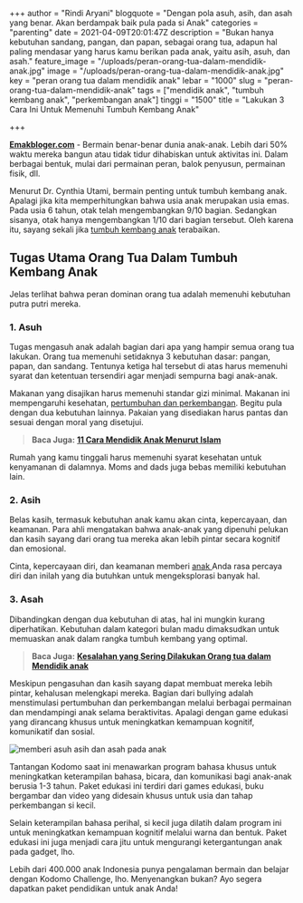 +++
author = "Rindi Aryani"
blogquote = "Dengan pola asuh, asih, dan asah yang benar. Akan berdampak baik pula pada si Anak"
categories = "parenting"
date = 2021-04-09T20:01:47Z
description = "Bukan hanya kebutuhan sandang, pangan, dan papan, sebagai orang tua, adapun hal paling mendasar yang harus kamu berikan pada anak, yaitu asih, asuh, dan asah."
feature_image = "/uploads/peran-orang-tua-dalam-mendidik-anak.jpg"
image = "/uploads/peran-orang-tua-dalam-mendidik-anak.jpg"
key = "peran orang tua dalam mendidik anak"
lebar = "1000"
slug = "peran-orang-tua-dalam-mendidik-anak"
tags = ["mendidik anak", "tumbuh kembang anak", "perkembangan anak"]
tinggi = "1500"
title = "Lakukan 3 Cara Ini Untuk Memenuhi Tumbuh Kembang Anak"

+++

[**Emakbloger.com**](/) - Bermain benar-benar dunia anak-anak. Lebih dari 50% waktu mereka bangun atau tidak tidur dihabiskan untuk aktivitas ini. Dalam berbagai bentuk, mulai dari permainan peran, balok penyusun, permainan fisik, dll.

Menurut Dr. Cynthia Utami, bermain penting untuk tumbuh kembang anak. Apalagi jika kita memperhitungkan bahwa usia anak merupakan usia emas. Pada usia 6 tahun, otak telah mengembangkan 9/10 bagian. Sedangkan sisanya, otak hanya mengembangkan 1/10 dari bagian tersebut. Oleh karena itu, sayang sekali jika [tumbuh kembang anak](/tags/tumbuh-kembang-anak) terabaikan.

## Tugas Utama Orang Tua Dalam Tumbuh Kembang Anak

Jelas terlihat bahwa peran dominan orang tua adalah memenuhi kebutuhan putra putri mereka.

### 1. Asuh

Tugas mengasuh anak adalah bagian dari apa yang hampir semua orang tua lakukan. Orang tua memenuhi setidaknya 3 kebutuhan dasar: pangan, papan, dan sandang. Tentunya ketiga hal tersebut di atas harus memenuhi syarat dan ketentuan tersendiri agar menjadi sempurna bagi anak-anak.

Makanan yang disajikan harus memenuhi standar gizi minimal. Makanan ini mempengaruhi kesehatan, [pertumbuhan dan perkembangan](/tags/perkembangan-anak). Begitu pula dengan dua kebutuhan lainnya. Pakaian yang disediakan harus pantas dan sesuai dengan moral yang disetujui.

> **Baca Juga:** [**11 Cara Mendidik Anak Menurut Islam**](https://www.emakbloger.com/cara-mendidik-anak-menurut-islam/)

Rumah yang kamu tinggali harus memenuhi syarat kesehatan untuk kenyamanan di dalamnya. Moms and dads juga bebas memiliki kebutuhan lain.

### 2. Asih

Belas kasih, termasuk kebutuhan anak kamu akan cinta, kepercayaan, dan keamanan. Para ahli mengatakan bahwa anak-anak yang dipenuhi pelukan dan kasih sayang dari orang tua mereka akan lebih pintar secara kognitif dan emosional.

Cinta, kepercayaan diri, dan keamanan memberi [anak ](/tags/mendidik-anak)Anda rasa percaya diri dan inilah yang dia butuhkan untuk mengeksplorasi banyak hal.

### 3. Asah

Dibandingkan dengan dua kebutuhan di atas, hal ini mungkin kurang diperhatikan. Kebutuhan dalam kategori bulan madu dimaksudkan untuk memuaskan anak dalam rangka tumbuh kembang yang optimal.

> **Baca Juga:** [**Kesalahan yang Sering Dilakukan Orang tua dalam Mendidik anak**](https://www.emakbloger.com/kesalahan-mendidik-anak/)

Meskipun pengasuhan dan kasih sayang dapat membuat mereka lebih pintar, kehalusan melengkapi mereka. Bagian dari bullying adalah menstimulasi pertumbuhan dan perkembangan melalui berbagai permainan dan mendampingi anak selama beraktivitas. Apalagi dengan game edukasi yang dirancang khusus untuk meningkatkan kemampuan kognitif, komunikatif dan sosial.

![memberi asuh asih dan asah pada anak](/uploads/memberi-asih-asuh-dan-asah-pada-anak.jpg "memberi asuh asih dan asah pada anak")

Tantangan Kodomo saat ini menawarkan program bahasa khusus untuk meningkatkan keterampilan bahasa, bicara, dan komunikasi bagi anak-anak berusia 1-3 tahun. Paket edukasi ini terdiri dari games edukasi, buku bergambar dan video yang didesain khusus untuk usia dan tahap perkembangan si kecil.

Selain keterampilan bahasa perihal, si kecil juga dilatih dalam program ini untuk meningkatkan kemampuan kognitif melalui warna dan bentuk. Paket edukasi ini juga menjadi cara jitu untuk mengurangi ketergantungan anak pada gadget, lho.

Lebih dari 400.000 anak Indonesia punya pengalaman bermain dan belajar dengan Kodomo Challenge, lho. Menyenangkan bukan? Ayo segera dapatkan paket pendidikan untuk anak Anda!
